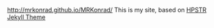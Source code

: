 http://mrkonrad.github.io/MRKonrad/
This is my site, based on [HPSTR Jekyll Theme](http://github.com/mmistakes)